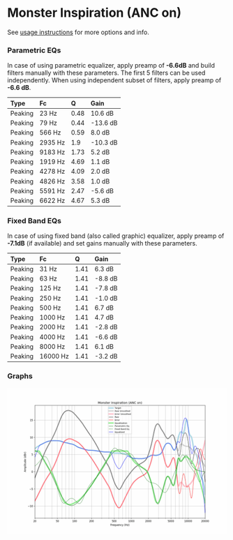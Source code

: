 # Monster Inspiration (ANC on)
See [usage instructions](https://github.com/jaakkopasanen/AutoEq#usage) for more options and info.

### Parametric EQs
In case of using parametric equalizer, apply preamp of **-6.6dB** and build filters manually
with these parameters. The first 5 filters can be used independently.
When using independent subset of filters, apply preamp of **-6.6 dB**.

| Type    | Fc      |    Q | Gain     |
|:--------|:--------|:-----|:---------|
| Peaking | 23 Hz   | 0.48 | 10.6 dB  |
| Peaking | 79 Hz   | 0.44 | -13.6 dB |
| Peaking | 566 Hz  | 0.59 | 8.0 dB   |
| Peaking | 2935 Hz | 1.9  | -10.3 dB |
| Peaking | 9183 Hz | 1.73 | 5.2 dB   |
| Peaking | 1919 Hz | 4.69 | 1.1 dB   |
| Peaking | 4278 Hz | 4.09 | 2.0 dB   |
| Peaking | 4826 Hz | 3.58 | 1.0 dB   |
| Peaking | 5591 Hz | 2.47 | -5.6 dB  |
| Peaking | 6622 Hz | 4.67 | 5.3 dB   |

### Fixed Band EQs
In case of using fixed band (also called graphic) equalizer, apply preamp of **-7.1dB**
(if available) and set gains manually with these parameters.

| Type    | Fc       |    Q | Gain    |
|:--------|:---------|:-----|:--------|
| Peaking | 31 Hz    | 1.41 | 6.3 dB  |
| Peaking | 63 Hz    | 1.41 | -8.8 dB |
| Peaking | 125 Hz   | 1.41 | -7.8 dB |
| Peaking | 250 Hz   | 1.41 | -1.0 dB |
| Peaking | 500 Hz   | 1.41 | 6.7 dB  |
| Peaking | 1000 Hz  | 1.41 | 4.7 dB  |
| Peaking | 2000 Hz  | 1.41 | -2.8 dB |
| Peaking | 4000 Hz  | 1.41 | -6.6 dB |
| Peaking | 8000 Hz  | 1.41 | 6.1 dB  |
| Peaking | 16000 Hz | 1.41 | -3.2 dB |

### Graphs
![](./Monster%20Inspiration%20(ANC%20on).png)